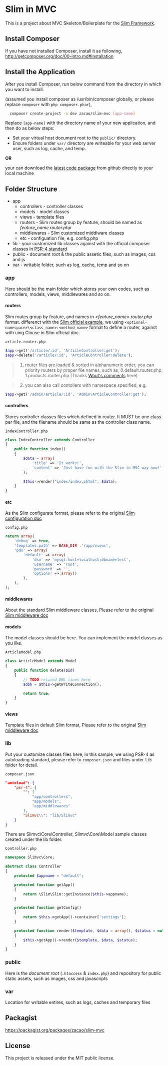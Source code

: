 # Slim in MVC #
This is a project about MVC Skeleton/Boilerplate for the [Slim Framework](http://www.slimframework.com/). 

## Install Composer

If you have not installed Composer, install it as following, 
<http://getcomposer.org/doc/00-intro.md#installation>

## Install the Application

After you install Composer, run below command from the directory in which you want to install.

(assumed you install composer as /usr/bin/composer globally, or please replace `composer` with `php composer.phar`),

```bash
  composer create-project -s dev zacao/slim-mvc [app-name]
```

Replace `[app-name]` with the directory name of your new application, and then do as below steps:
* Set your virtual host document root to the `public/` directory.
* Ensure folders under `var/` directory are writeable for your web server user, such as log, cache, and temp.

**OR**

your can download the [latest code package](https://github.com/zacao/slim-mvc/archive/master.zip) from github directly to your local machine

## Folder Structure
 * app
   * controllers - controller classes
   * models - model classes
   * views - template files
   * routers - Slim routes group by feature, should be named as *feature_name.router.php*
   * middlewares - Slim customized middlware classes
   * etc - configuation file, e.g. config.php
 * lib - your customized lib classes against with the official composer classes in [PSR-4 standard](https://github.com/php-fig/fig-standards/blob/master/accepted/PSR-4-autoloader.md)
 * public - document root & the public assetic files, such as images, css and js
 * var - writable folder, such as log, cache, temp and so on

### app
Here should be the main folder which stores your own codes, such as controllers, models, views, middlewares and so on.

#### routers
Slim routes group by feature, and names in *<feature_name>.router.php* format. 
differenct with the [Slim official example](http://docs.slimframework.com/#Routing-Overview), we using `<optional-namespace>\<class_name>:<method_name>` format to define a router, against with uing Clouse in Slim official doc.

`article.router.php`
```php
$app->get('/article/:id', 'ArticleController:get');
$app->delete('/article/:id', 'ArticleController:delete');
```

> 1. router files are loaded & sorted in alphanumeric order, you can priority routers by proper file names, such as,
     0.default.router.php, 1.products.router.php (Thanks [Wout's comments](https://github.com/zacao/slim-mvc/issues/1) here)

> 2. you can also call contollers with namespace specified, e.g.
  ```php
  $app->get('/admin/article/:id', 'Admin\ArticleController:get');
  ```

#### controllers
Stores controller classes files which defined in router. It MUST be one class per file, and the filename should be same as the controller class name.

`IndexController.php`
```php
class IndexController extends Controller
{
    public function index()
    {
        $data = array(
            'title' => 'It works!',
            'content' => 'Just have fun with the Slim in MVC way now!'
        );

        $this->render("index/index.phtml", $data);
    }
}
```

#### etc
As the Slim configurate format, please refer to the original [Slim configuration doc](http://docs.slimframework.com/#Configuration-Overview)

`config.php`
```php
return array(
    'debug' => true,
    'templates.path' => BASE_DIR .'/app/views',
    'pdo' => array(
        'default' => array(
            'dsn' => 'mysql:host=localhost;dbname=test',
            'username' => 'root',
            'password' => '',
            'options' => array()
        ),
    ),
);
```

#### middlewares
About the standard Slim middleware classes, Please refer to the original [Slim middleware doc](http://docs.slimframework.com/#Middleware-Overview)

#### models
The model classes should be here. You can implement the model classes as you like.

`ArticleModel.php`
```php
class ArticleModel extends Model
{
    public function delete($id)
    {
        // TODO related DML lines here
        $dbh = $this->getWriteConnection();

        return true;
    }
}
```

#### views
Template files in default Slim format, Please refer to the original [Slim middleware doc](http://docs.slimframework.com/#View-Overview)

### lib
Put your customize classes files here, in this sample, we using PSR-4 as autoloading standard, please refer to `composer.json` and files under `lib` folder for detail.

`composer.json`
```json
"autoload": {
    "psr-4": {
        "": [
            "app/controllers",
            "app/models",
            "app/middlewares"
        ],
        "Slimvc\\": "lib/Slimvc"
    }
}
```
There are Slimvc\Core\Controller, Slimvc\Core\Model sample classes created under the lib folder.

`Controller.php`
```php
namespace Slimvc\Core;

abstract class Controller
{
    protected $appname = "default";

    protected function getApp()
    {
        return \Slim\Slim::getInstance($this->appname);
    }

    protected function getConfig()
    {
        return $this->getApp()->container['settings'];
    }

    protected function render($template, $data = array(), $status = null)
    {
        $this->getApp()->render($template, $data, $status);
    }
}
```
### public
Here is the *document root* (`.htaccess` & `index.php`) and repository for public static assets, such as images, css and javascripts 

### var
Location for writable entires, such as logs, caches and temporary files

## Packagist
<https://packagist.org/packages/zacao/slim-mvc>

## License
This project is released under the MIT public license.